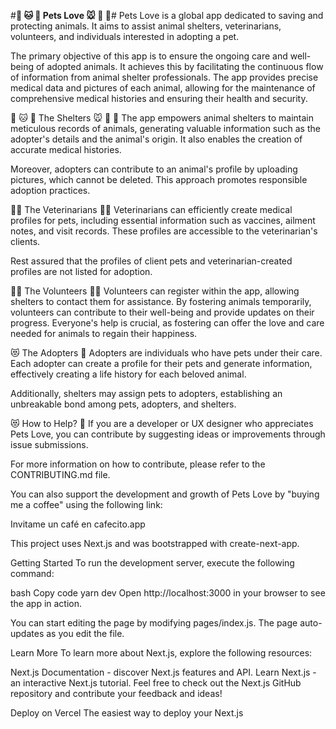 #**🐶 🐱 🦊 Pets Love 🐭 🐹 🐰**# 
Pets Love is a global app dedicated to saving and protecting animals. It aims to assist animal shelters, veterinarians, volunteers, and individuals interested in adopting a pet.

The primary objective of this app is to ensure the ongoing care and well-being of adopted animals. It achieves this by facilitating the continuous flow of information from animal shelter professionals. The app provides precise medical data and pictures of each animal, allowing for the maintenance of comprehensive medical histories and ensuring their health and security.

🐶 🐱 🦊 The Shelters 🐭 🐹 🐰
The app empowers animal shelters to maintain meticulous records of animals, generating valuable information such as the adopter's details and the animal's origin. It also enables the creation of accurate medical histories.

Moreover, adopters can contribute to an animal's profile by uploading pictures, which cannot be deleted. This approach promotes responsible adoption practices.

👩‍⚕️ The Veterinarians 👨‍⚕️
Veterinarians can efficiently create medical profiles for pets, including essential information such as vaccines, ailment notes, and visit records. These profiles are accessible to the veterinarian's clients.

Rest assured that the profiles of client pets and veterinarian-created profiles are not listed for adoption.

👩‍⚕️ The Volunteers 👨‍⚕️
Volunteers can register within the app, allowing shelters to contact them for assistance. By fostering animals temporarily, volunteers can contribute to their well-being and provide updates on their progress. Everyone's help is crucial, as fostering can offer the love and care needed for animals to regain their happiness.

😻 The Adopters 🐶
Adopters are individuals who have pets under their care. Each adopter can create a profile for their pets and generate information, effectively creating a life history for each beloved animal.

Additionally, shelters may assign pets to adopters, establishing an unbreakable bond among pets, adopters, and shelters.

😻 How to Help? 🐶
If you are a developer or UX designer who appreciates Pets Love, you can contribute by suggesting ideas or improvements through issue submissions.

For more information on how to contribute, please refer to the CONTRIBUTING.md file.

You can also support the development and growth of Pets Love by "buying me a coffee" using the following link:

Invitame un café en cafecito.app

This project uses Next.js and was bootstrapped with create-next-app.

Getting Started
To run the development server, execute the following command:

bash
Copy code
yarn dev
Open http://localhost:3000 in your browser to see the app in action.

You can start editing the page by modifying pages/index.js. The page auto-updates as you edit the file.

Learn More
To learn more about Next.js, explore the following resources:

Next.js Documentation - discover Next.js features and API.
Learn Next.js - an interactive Next.js tutorial.
Feel free to check out the Next.js GitHub repository and contribute your feedback and ideas!

Deploy on Vercel
The easiest way to deploy your Next.js